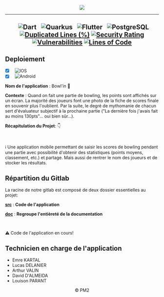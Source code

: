 <div align = center>

  <img src="https://codefirst.iut.uca.fr/git/BowlDev/Bowl_in/raw/branch/master/Documentation/Images/Banner-Bowlin.png" />
    
</div>
<div align = center>

---

&nbsp; ![Dart](https://img.shields.io/badge/Dart-000?style=for-the-badge&logo=dart&logoColor=blue&color=white)
&nbsp; ![Quarkus](https://img.shields.io/badge/Quarkus-000?style=for-the-badge&logo=Quarkus&logoColor=white&color=blue)
&nbsp; ![Flutter](https://img.shields.io/badge/Flutter-000?style=for-the-badge&logo=flutter&logoColor=blue&color=white)
&nbsp; ![PostgreSQL](https://img.shields.io/badge/Postgresql-000?style=for-the-badge&logo=postgresql&logoColor=white&color=blue)
[![Duplicated Lines (%)](https://codefirst.iut.uca.fr/sonar/api/project_badges/measure?project=Bowl_in&metric=duplicated_lines_density&token=88dd5f9f10bb02aede7a82a2bccf8c987af1ecab)](https://codefirst.iut.uca.fr/sonar/dashboard?id=Bowl_in)
[![Security Rating](https://codefirst.iut.uca.fr/sonar/api/project_badges/measure?project=Bowl_in&metric=security_rating&token=88dd5f9f10bb02aede7a82a2bccf8c987af1ecab)](https://codefirst.iut.uca.fr/sonar/dashboard?id=Bowl_in)
[![Vulnerabilities](https://codefirst.iut.uca.fr/sonar/api/project_badges/measure?project=Bowl_in&metric=vulnerabilities&token=88dd5f9f10bb02aede7a82a2bccf8c987af1ecab)](https://codefirst.iut.uca.fr/sonar/dashboard?id=Bowl_in)
[![Lines of Code](https://codefirst.iut.uca.fr/sonar/api/project_badges/measure?project=Bowl_in&metric=ncloc&token=88dd5f9f10bb02aede7a82a2bccf8c987af1ecab)](https://codefirst.iut.uca.fr/sonar/dashboard?id=Bowl_in)
---

</div>

## Deploiement
- [x] &nbsp; ![IOS](https://img.shields.io/badge/IOS-000?style=for-the-badge&logo=apple&logoColor=black&color=white)
- [x] &nbsp; ![Android](https://img.shields.io/badge/Android-000?style=for-the-badge&logo=android&logoColor=white&color=green)

**Nom de l'application** : Bowl'in :bowling:

**Contexte** : Quand on fait une partie de bowling, les points sont affichés sur un écran. La majorité des joueurs font une photo de la fiche de scores finale en souvenir plus l'oublient. Par la suite, le degré de mythomanie de chacun sert d'évaluateur subjectif à la prochaine partie ("La dernière fois j'avais fait au moins 130pts"... oui bien sûr...).

**Récapitulation du Projet**: 👇

</br>

:information_source: Une application mobile permettant de saisir les scores de bowling pendant une partie avec possibilité d'obtenir des statistiques (points moyens, classement, etc.) et partage. Mais aussi de rentrer le nom des joueurs et de stocker les résultats.


## Répartition du Gitlab

La racine de notre gitlab est composé de deux dossier essentielles au projet:

[**src**](src) : **Code de l'application**

[**doc**](doc) : **Regroupe l'entièreté  de la documentation**

</br>

:warning: Code de l'application en cours!

## Technicien en charge de l'application

- Emre KARTAL 
- Lucas DELANIER
- Arthur VALIN 
- David D'ALMEIDA
- Louison PARANT

<div align = center>
© PM2
</div>